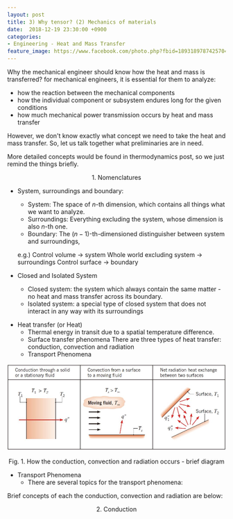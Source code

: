 ```yaml
---
layout: post
title: 3) Why tensor? (2) Mechanics of materials
date:  2018-12-19 23:30:00 +0900
categories:
- Engineering - Heat and Mass Transfer
feature_image: https://www.facebook.com/photo.php?fbid=1893189787425704&set=a.1893187554092594&type=3&theater
---
```


Why the mechanical engineer should know how the heat and mass is transferred? for mechanical engineers, it is essential for them to analyze:

- how the reaction between the mechanical components
- how the individual component or subsystem endures long for the given conditions
- how much mechanical power transmission occurs by heat and mass transfer

However, we don't know exactly what concept we need to take the heat and mass transfer. So, let us talk together what preliminaries are in need.

More detailed concepts would be found in thermodynamics post, so we just remind the things briefly.

<center>1. Nomenclatures</center>

- System, surroundings and boundary:

  - System: The space of $n$-th dimension, which contains all things what we want to analyze.
  - Surroundings: Everything excluding the system, whose dimension is also $n$-th one.
  - Boundary: The $(n-1)$-th-dimensioned distinguisher between system and surroundings,

  e.g.) Control volume $\rightarrow$ system
  Whole world excluding system $\rightarrow$ surroundings
  Control surface $\rightarrow$ boundary

- Closed and Isolated System

  - Closed system: the system which always contain the same matter - no heat and mass transfer across its boundary.
  - Isolated system: a special type of closed system that does not interact in any way with its surroundings

* Heat transfer (or Heat)
  * Thermal energy in transit due to a spatial temperature difference.
  * Surface transfer phenomena
    There are three types of heat transfer: conduction, convection and radiation
  * Transport Phenomena

![useful image](https://raw.githubusercontent.com/brandonkim12/brandonkim12.github.io/master/assets/thermodynamics_and_heat_transfer/fig_1.JPG)

<center>Fig. 1. How the conduction, convection and radiation occurs - brief diagram</center>

* Transport Phenomena
  * There are several topics for the transport phenomena:



Brief concepts of each the conduction, convection and radiation are below:



<center>2. Conduction</center>